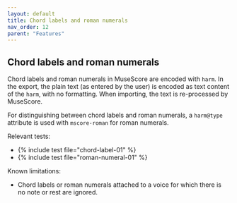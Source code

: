 ```yaml
---
layout: default
title: Chord labels and roman numerals
nav_order: 12
parent: "Features"
---
```


## Chord labels and roman numerals

Chord labels and roman numerals in MuseScore are encoded with `harm`. In the export, the plain text (as entered by the user) is encoded as text content of the `harm`, with no formatting. When importing, the text is re-processed by MuseScore.

For distinguishing between chord labels and roman numerals, a `harm@type` attribute is used with `mscore-roman` for roman numerals.

Relevant tests:
* {% include test file="chord-label-01" %}
* {% include test file="roman-numeral-01" %}

Known limitations:
* Chord labels or roman numerals attached to a voice for which there is no note or rest are ignored.